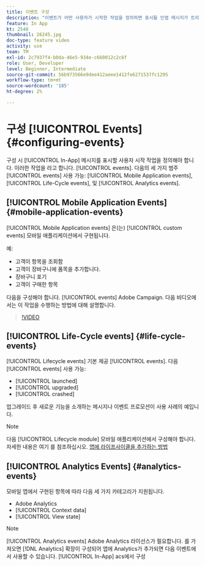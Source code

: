 ```yaml
---
title: 이벤트 구성
description: "이벤트가 어떤 사용자가 시작한 작업을 정의하면 표시될 인앱 메시지가 트리거되는지 이해합니다. "
feature: In App
kt: 2548
thumbnail: 26245.jpg
doc-type: feature video
activity: use
team: TM
exl-id: 2c7937f4-b0da-46e5-934e-c660012c2c6f
role: User, Developer
level: Beginner, Intermediate
source-git-commit: 56b973566e9dee412aeee1412fe6271537fc1295
workflow-type: tm+mt
source-wordcount: '185'
ht-degree: 2%

---
```


# 구성 [!UICONTROL Events] {#configuring-events}

구성 시 [!UICONTROL In-App] 메시지를 표시할 사용자 시작 작업을 정의해야 합니다. 이러한 작업을 라고 합니다. [!UICONTROL events]. 다음의 세 가지 범주 [!UICONTROL events] 사용 가능: [!UICONTROL Mobile Application events], [!UICONTROL Life-Cycle events], 및 [!UICONTROL Analytics events].

## [!UICONTROL Mobile Application Events] {#mobile-application-events}

[!UICONTROL Mobile Application events] 은(는) [!UICONTROL custom events] 모바일 애플리케이션에서 구현됩니다.

예:

* 고객이 항목을 조회함
* 고객이 장바구니에 품목을 추가합니다.
* 장바구니 포기
* 고객이 구매한 항목

다음을 구성해야 합니다. [!UICONTROL events] Adobe Campaign. 다음 비디오에서는 이 작업을 수행하는 방법에 대해 설명합니다.

>[!VIDEO](https://video.tv.adobe.com/v/26245?quality=12&learn=on)

## [!UICONTROL Life-Cycle events] {#life-cycle-events}

[!UICONTROL Lifecycle events] 기본 제공 [!UICONTROL events]. 다음 [!UICONTROL events] 사용 가능:

* [!UICONTROL launched]
* [!UICONTROL upgraded]
* [!UICONTROL crashed]

업그레이드 후 새로운 기능을 소개하는 메시지나 이벤트 프로모션이 사용 사례의 예입니다.

>[!NOTE]
>
>다음 [!UICONTROL Lifecycle module] 모바일 애플리케이션에서 구성해야 합니다. 자세한 내용은 여기 를 참조하십시오. [앱에 라이프사이클을 추가하는 방법](https://aep-sdks.gitbook.io/docs/using-mobile-extensions/mobile-core/lifecycle)

## [!UICONTROL Analytics Events] {#analytics-events}

모바일 앱에서 구현된 항목에 따라 다음 세 가지 카테고리가 지원됩니다.

* Adobe Analytics
* [!UICONTROL Context data]
* [!UICONTROL View state]

>[!NOTE]
>
>[!UICONTROL Analytics events] Adobe Analytics 라이선스가 필요합니다. 를 가져오면 [!DNL Analytics] 확장이 구성되어 앱에 Analytics가 추가되면 다음 이벤트에서 사용할 수 있습니다. [!UICONTROL In-App] acs에서 구성
